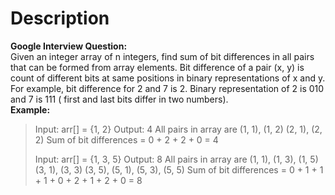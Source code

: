 # Description
**Google Interview Question:**      
Given an integer array of n integers, find sum of bit differences in all pairs that can be formed from array elements. Bit difference of a pair (x, y) is count of different bits at same positions in binary representations of x and y.          
For example, bit difference for 2 and 7 is 2. Binary representation of 2 is 010 and 7 is 111 ( first and last bits differ in two numbers).     
**Example:**          

> Input: arr[] = {1, 2}
Output: 4
All pairs in array are (1, 1), (1, 2)
                       (2, 1), (2, 2)
Sum of bit differences = 0 + 2 +
                         2 + 0
                      = 4
>
> Input:  arr[] = {1, 3, 5}
Output: 8
All pairs in array are (1, 1), (1, 3), (1, 5)
                       (3, 1), (3, 3) (3, 5),
                       (5, 1), (5, 3), (5, 5)
Sum of bit differences =  0 + 1 + 1 +
                          1 + 0 + 2 +
                          1 + 2 + 0 
                       = 8
